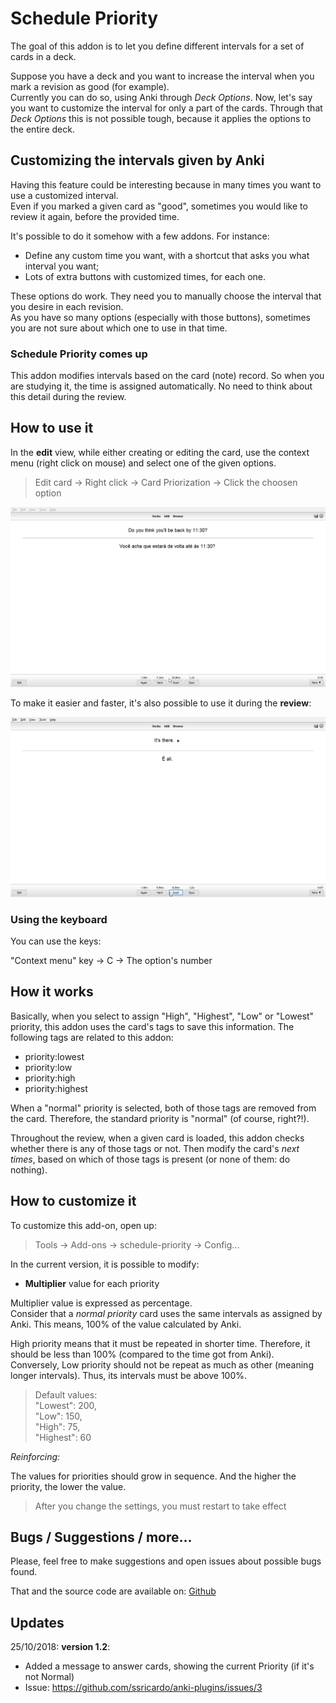 # Schedule Priority

The goal of this addon is to let you define different intervals for a set of cards in a deck.

Suppose you have a deck and you want to increase the interval when you mark a revision as good (for example).  
Currently you can do so, using Anki through *Deck Options*. Now, let's say you want to customize the interval for only a part of the cards. 
Through that *Deck Options* this is not possible tough, because it applies the options to the entire deck. 

## Customizing the intervals given by Anki

Having this feature could be interesting because in many times you want to use a customized interval.  
Even if you marked a given card as "good", sometimes you would like to review it again, before the provided time.  

It's possible to do it somehow with a few addons. For instance:   

* Define any custom time you want, with a shortcut that asks you what interval you want; 
* Lots of extra buttons with customized times, for each one.  

These options do work. They need you to manually choose the interval that you desire in each revision.  
As you have so many options (especially with those buttons), sometimes you are not sure about which one to use in that time.  

### Schedule Priority comes up

This addon modifies intervals based on the card (note) record. So when you are studying it, the time is assigned automatically. No need to think about this detail during the review. 

## How to use it

In the **edit** view, while either creating or editing the card, use the context menu (right click on mouse) and select one of the given options.

> Edit card -> Right click -> Card Priorization -> Click the choosen option

![Modifying from editor](doc/modify-priority-editor.gif)

To make it easier and faster, it's also possible to use it during the **review**: 

![Modifying from editor](doc/modify-priority-review.gif)

### Using the keyboard

You can use the keys:

"Context menu" key -> C -> The option's number

## How it works

Basically, when you select to assign "High", "Highest", "Low" or "Lowest" priority, this addon uses the card's tags to save this information.
The following tags are related to this addon:

* priority:lowest
* priority:low
* priority:high
* priority:highest

When a "normal" priority is selected, both of those tags are removed from the card. Therefore, the standard priority is "normal" (of course, right?!).

Throughout the review, when a given card is loaded, this addon checks whether there is any of those tags or not. Then modify the card's *next times*, based on which of those tags is present (or none of them: do nothing).

## How to customize it

To customize this add-on, open up:

> Tools -> Add-ons -> schedule-priority -> Config...

In the current version, it is possible to modify:

* **Multiplier** value for each priority

Multiplier value is expressed as percentage.  
Consider that a *normal priority* card uses the same intervals as assigned by Anki. This means, 100% of the value calculated by Anki.   

High priority means that it must be repeated in shorter time. Therefore, it should be less than 100% (compared to the time got from Anki).  
Conversely, Low priority should not be repeat as much as other (meaning longer intervals). Thus, its intervals must be above 100%.

> Default values:   
>    "Lowest": 200,  
>    "Low": 150,  
>    "High": 75,  
>    "Highest": 60

*Reinforcing:* 

The values for priorities should grow in sequence. And the higher the priority, the lower the value.



> After you change the settings, you must restart to take effect

## Bugs / Suggestions / more...

Please, feel free to make suggestions and open issues about possible bugs found.  

That and the source code are available on: [Github](https://github.com/ssricardo/anki-plugins/tree/master/schedule-priority)

## Updates

25/10/2018: **version 1.2**:

* Added a message to answer cards, showing the current Priority (if it's not Normal)
* Issue: https://github.com/ssricardo/anki-plugins/issues/3